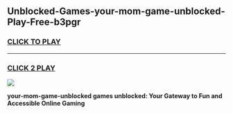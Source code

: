 
## Unblocked-Games-your-mom-game-unblocked-Play-Free-b3pgr
<h3>
<a href="https://premium76.site?title=your-mom-game-unblocked&ref=10A">CLICK TO PLAY</a></h3>
<hr>

<h3>
<a href="https://premium76.site?title=your-mom-game-unblocked&ref=10A">CLICK 2 PLAY</a>
  
</h3>

<a href="https://premium76.site?title=your-mom-game-unblocked&ref=10A"><img src="https://clearcache.store/games.png"></a>


**your-mom-game-unblocked games unblocked: Your Gateway to Fun and Accessible Online Gaming**
